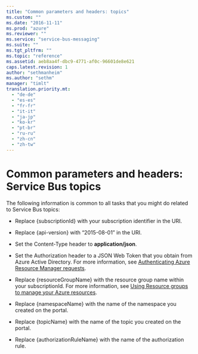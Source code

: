 ```yaml
---
title: "Common parameters and headers: topics"
ms.custom: ""
ms.date: "2016-11-11"
ms.prod: "azure"
ms.reviewer: ""
ms.service: "service-bus-messaging"
ms.suite: ""
ms.tgt_pltfrm: ""
ms.topic: "reference"
ms.assetid: aeb8aa4f-dbc9-4771-af0c-96601de8e621
caps.latest.revision: 1
author: "sethmanheim"
ms.author: "sethm"
manager: "timlt"
translation.priority.mt: 
  - "de-de"
  - "es-es"
  - "fr-fr"
  - "it-it"
  - "ja-jp"
  - "ko-kr"
  - "pt-br"
  - "ru-ru"
  - "zh-cn"
  - "zh-tw"
---
```


# Common parameters and headers: Service Bus topics
  
The following information is common to all tasks that you might do related to Service Bus topics:  
  
-   Replace {subscriptionId} with your subscription identifier in the URI.  
  
-   Replace {api-version} with “2015-08-01” in the URI.  
  
-   Set the Content-Type header to **application/json**.  
  
-   Set the Authorization header to a JSON Web Token that you obtain from Azure Active Directory. For more information, see [Authenticating Azure Resource Manager requests](/rest/api/resources).  
  
-   Replace {resourceGroupName} with the resource group name within your subscriptionId. For more information, see [Using Resource groups to manage your Azure resources](/azure/azure-resource-manager/resource-group-portal#manage-resource-groups).  
  
-   Replace {namespaceName} with the name of the namespace you created on the portal.  
  
-   Replace {topicName} with the name of the topic you created on the portal.  
  
-   Replace {authorizationRuleName} with the name of the authorization rule.  

